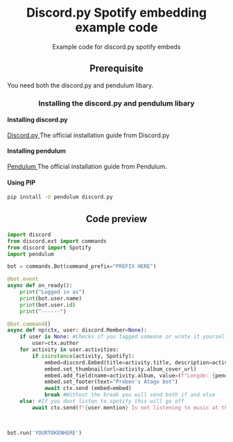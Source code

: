 <h1 align=center> Discord.py Spotify embedding example code </h1>
<p align=center>Example code for discord.py spotify embeds</p>

<h2 align=center> Prerequisite </h2>
<p> You need both the discord.py and pendulum libary.</p>

<h3 align=center> Installing the discord.py and pendulum libary </h3>
<h4> Installing discord.py </h4>
<p1><a href="https://discordpy.readthedocs.io/en/latest/intro.html#installing">Discord.py </a></p1>
<p1> The official installation guide from Discord.py </p1>

<h4> Installing pendulum </h4>
<p1> <a href="https://pendulum.eustace.io/docs/">Pendulum </a> </p1>
<p1> The official installation guide from Pendulum. </p1>

<h4> Using PIP </h4>

```bash
pip install -U pendulum discord.py
```


<h2 align=center> Code preview </h2>

```py
import discord
from discord.ext import commands
from discord import Spotify
import pendulum

bot = commands.Bot(command_prefix="PREFIX HERE")

@bot.event 
async def on_ready():
    print("Logged in as")
    print(bot.user.name)
    print(bot.user.id)
    print("------")

@bot.command()
async def np(ctx, user: discord.Member=None):
    if user is None: #Checks if you tagged someone or wrote it yourself
        user=ctx.author
    for activity in user.activities:
        if isinstance(activity, Spotify):
            embed=discord.Embed(title=activity.title, description=activity.artist, color=activity.color)
            embed.set_thumbnail(url=activity.album_cover_url)
            embed.add_field(name=activity.album, value=(f"Lengde: {pendulum.duration(seconds=activity.duration.total_seconds())}"), inline=True)
            embed.set_footer(text="Preben's Atago bot")
            await ctx.send (embed=embed)
            break #Without the break you will send both if and else
    else: #If you dont listen to spotify this will go off
        await ctx.send(f"{user.mention} Is not listening to music at the moment..")
        


bot.run('YOURTOKENHERE')
```
